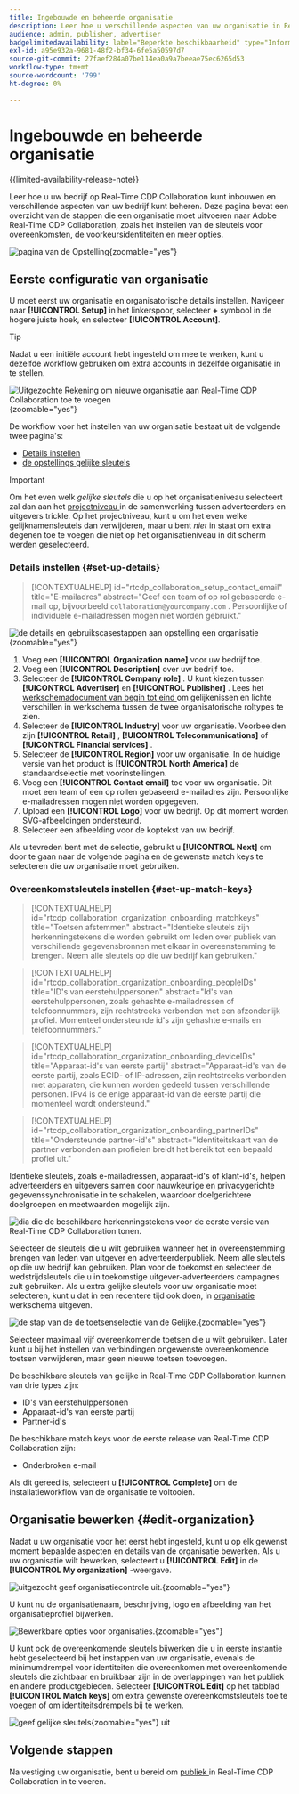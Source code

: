 ```yaml
---
title: Ingebouwde en beheerde organisatie
description: Leer hoe u verschillende aspecten van uw organisatie in Real-Time CDP Collaboration kunt opnemen en beheren
audience: admin, publisher, advertiser
badgelimitedavailability: label="Beperkte beschikbaarheid" type="Informative" url="https://helpx.adobe.com/legal/product-descriptions/real-time-customer-data-platform-collaboration.html newtab=true"
exl-id: a95e932a-9681-48f2-bf34-6fe5a50597d7
source-git-commit: 27faef284a07be114ea0a9a7beeae75ec6265d53
workflow-type: tm+mt
source-wordcount: '799'
ht-degree: 0%

---
```


# Ingebouwde en beheerde organisatie

{{limited-availability-release-note}}

Leer hoe u uw bedrijf op Real-Time CDP Collaboration kunt inbouwen en verschillende aspecten van uw bedrijf kunt beheren. Deze pagina bevat een overzicht van de stappen die een organisatie moet uitvoeren naar Adobe Real-Time CDP Collaboration, zoals het instellen van de sleutels voor overeenkomsten, de voorkeursidentiteiten en meer opties.

![ pagina van de Opstelling ](/help/assets/setup/manage-organization/my-organization.png){zoomable="yes"}

## Eerste configuratie van organisatie

U moet eerst uw organisatie en organisatorische details instellen. Navigeer naar **[!UICONTROL Setup]** in het linkerspoor, selecteer **+** symbool in de hogere juiste hoek, en selecteer **[!UICONTROL Account]**.

>[!TIP]
>
>Nadat u een initiële account hebt ingesteld om mee te werken, kunt u dezelfde workflow gebruiken om extra accounts in dezelfde organisatie in te stellen.

![ Uitgezochte Rekening om nieuwe organisatie aan Real-Time CDP Collaboration toe te voegen ](/help/assets/setup/manage-organization/add-new-account.png){zoomable="yes"}

De workflow voor het instellen van uw organisatie bestaat uit de volgende twee pagina&#39;s:

* [Details instellen](#set-up-details)
* [ de opstellings gelijke sleutels ](#set-up-match-keys)

>[!IMPORTANT]
>
>Om het even welk *gelijke sleutels* die u op het organisatieniveau selecteert zal dan aan het [ projectniveau ](/help/guide/collaborate/manage-projects.md) in de samenwerking tussen adverteerders en uitgevers trickle. Op het projectniveau, kunt u om het even welke gelijknamensleutels dan verwijderen, maar u bent *niet* in staat om extra degenen toe te voegen die niet op het organisatieniveau in dit scherm werden geselecteerd.

### Details instellen {#set-up-details}

>[!CONTEXTUALHELP]
>id="rtcdp_collaboration_setup_contact_email"
>title="E-mailadres"
>abstract="Geef een team of op rol gebaseerde e-mail op, bijvoorbeeld `collaboration@yourcompany.com` . Persoonlijke of individuele e-mailadressen mogen niet worden gebruikt."

![ de details en gebruikscasestappen aan opstelling een organisatie ](/help/assets/setup/manage-organization/add-organization-details.png){zoomable="yes"}

1. Voeg een **[!UICONTROL Organization name]** voor uw bedrijf toe.
2. Voeg een **[!UICONTROL Description]** over uw bedrijf toe.
3. Selecteer de **[!UICONTROL Company role]** . U kunt kiezen tussen **[!UICONTROL Advertiser]** en **[!UICONTROL Publisher]** . Lees het [ werkschemadocument van begin tot eind ](/help/guide/end-to-end-workflow.md) om gelijkenissen en lichte verschillen in werkschema tussen de twee organisatorische roltypes te zien.
4. Selecteer de **[!UICONTROL Industry]** voor uw organisatie. Voorbeelden zijn **[!UICONTROL Retail]** , **[!UICONTROL Telecommunications]** of **[!UICONTROL Financial services]** .
5. Selecteer de **[!UICONTROL Region]** voor uw organisatie. In de huidige versie van het product is **[!UICONTROL North America]** de standaardselectie met voorinstellingen.
6. Voeg een **[!UICONTROL Contact email]** toe voor uw organisatie. Dit moet een team of een op rollen gebaseerd e-mailadres zijn. Persoonlijke e-mailadressen mogen niet worden opgegeven.
7. Upload een **[!UICONTROL Logo]** voor uw bedrijf. Op dit moment worden SVG-afbeeldingen ondersteund.
8. Selecteer een afbeelding voor de koptekst van uw bedrijf.

Als u tevreden bent met de selectie, gebruikt u **[!UICONTROL Next]** om door te gaan naar de volgende pagina en de gewenste match keys te selecteren die uw organisatie moet gebruiken.

### Overeenkomstsleutels instellen {#set-up-match-keys}

>[!CONTEXTUALHELP]
>id="rtcdp_collaboration_organization_onboarding_matchkeys"
>title="Toetsen afstemmen"
>abstract="Identieke sleutels zijn herkenningstekens die worden gebruikt om leden over publiek van verschillende gegevensbronnen met elkaar in overeenstemming te brengen. Neem alle sleutels op die uw bedrijf kan gebruiken."

>[!CONTEXTUALHELP]
>id="rtcdp_collaboration_organization_onboarding_peopleIDs"
>title="ID&#39;s van eerstehulppersonen"
>abstract="Id&#39;s van eerstehulppersonen, zoals gehashte e-mailadressen of telefoonnummers, zijn rechtstreeks verbonden met een afzonderlijk profiel. Momenteel ondersteunde id&#39;s zijn gehashte e-mails en telefoonnummers."

>[!CONTEXTUALHELP]
>id="rtcdp_collaboration_organization_onboarding_deviceIDs"
>title="Apparaat-id&#39;s van eerste partij"
>abstract="Apparaat-id&#39;s van de eerste partij, zoals ECID- of IP-adressen, zijn rechtstreeks verbonden met apparaten, die kunnen worden gedeeld tussen verschillende personen. IPv4 is de enige apparaat-id van de eerste partij die momenteel wordt ondersteund."

>[!CONTEXTUALHELP]
>id="rtcdp_collaboration_organization_onboarding_partnerIDs"
>title="Ondersteunde partner-id&#39;s"
>abstract="Identiteitskaart van de partner verbonden aan profielen breidt het bereik tot een bepaald profiel uit."

Identieke sleutels, zoals e-mailadressen, apparaat-id&#39;s of klant-id&#39;s, helpen adverteerders en uitgevers samen door nauwkeurige en privacygerichte gegevenssynchronisatie in te schakelen, waardoor doelgerichtere doelgroepen en meetwaarden mogelijk zijn.

![ dia die de beschikbare herkenningstekens voor de eerste versie van Real-Time CDP Collaboration tonen.](/help/assets/setup/manage-organization/available-identifiers.png)

Selecteer de sleutels die u wilt gebruiken wanneer het in overeenstemming brengen van leden van uitgever en adverteerderpubliek. Neem alle sleutels op die uw bedrijf kan gebruiken. Plan voor de toekomst en selecteer de wedstrijdsleutels die u in toekomstige uitgever-adverteerders campagnes zult gebruiken. Als u extra gelijke sleutels voor uw organisatie moet selecteren, kunt u dat in een recentere tijd ook doen, in [ organisatie ](#edit-organization) werkschema uitgeven.

![ de stap van de de toetsenselectie van de Gelijke.](/help/assets/setup/manage-organization/add-organization-match-keys.png){zoomable="yes"}

Selecteer maximaal vijf overeenkomende toetsen die u wilt gebruiken. Later kunt u bij het instellen van verbindingen ongewenste overeenkomende toetsen verwijderen, maar geen nieuwe toetsen toevoegen.

De beschikbare sleutels van gelijke in Real-Time CDP Collaboration kunnen van drie types zijn:

* ID&#39;s van eerstehulppersonen
* Apparaat-id&#39;s van eerste partij
* Partner-id&#39;s

De beschikbare match keys voor de eerste release van Real-Time CDP Collaboration zijn:

* Onderbroken e-mail

<!--

not available in the Limited GA release

* Hashed phone
* IPv4

-->

Als dit gereed is, selecteert u **[!UICONTROL Complete]** om de installatieworkflow van de organisatie te voltooien.

## Organisatie bewerken {#edit-organization}

Nadat u uw organisatie voor het eerst hebt ingesteld, kunt u op elk gewenst moment bepaalde aspecten en details van de organisatie bewerken. Als u uw organisatie wilt bewerken, selecteert u **[!UICONTROL Edit]** in de **[!UICONTROL My organization]** -weergave.

![ uitgezocht geef organisatiecontrole uit.](/help/assets/setup/manage-organization/edit-organization.png){zoomable="yes"}

U kunt nu de organisatienaam, beschrijving, logo en afbeelding van het organisatieprofiel bijwerken.

![ Bewerkbare opties voor organisaties.](/help/assets/setup/manage-organization/editable-options.png){zoomable="yes"}

U kunt ook de overeenkomende sleutels bijwerken die u in eerste instantie hebt geselecteerd bij het instappen van uw organisatie, evenals de minimumdrempel voor identiteiten die overeenkomen met overeenkomende sleutels die zichtbaar en bruikbaar zijn in de overlappingen van het publiek en andere productgebieden. Selecteer **[!UICONTROL Edit]** op het tabblad **[!UICONTROL Match keys]** om extra gewenste overeenkomstsleutels toe te voegen of om identiteitsdrempels bij te werken.

![ geef gelijke sleutels ](/help/assets/setup/manage-organization/edit-match-keys.png){zoomable="yes"} uit

## Volgende stappen

Na vestiging uw organisatie, bent u bereid om [ publiek ](/help/guide/setup/onboard-audiences.md) in Real-Time CDP Collaboration in te voeren.
